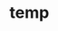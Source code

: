 # temp









































































































